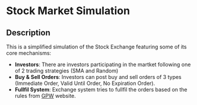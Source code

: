 # Stock Market Simulation

## Description

This is a simplified simulation of the Stock Exchange featuring some of its core mechanisms:
- **Investors**: There are investors participating in the martket following one of 2 trading strategies (SMA and Random)
- **Buy & Sell Orders**: Investors can post buy and sell orders of 3 types (Immediate Order, Valid Until Order, No Expiration Order).
- **Fullfil System**: Exchange system tries to fullfil the orders based on the rules from [GPW](https://www.gpw.pl/pub/images/prezentacje/system_obrotu.pdf) website.

